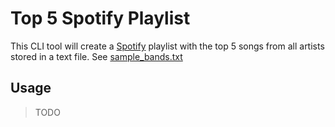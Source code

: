 # Top 5 Spotify Playlist

This CLI tool will create a [Spotify](https://spotify.com) playlist with the top 5 songs from all artists stored in a text file. See [sample_bands.txt](sample_bands.txt)

## Usage

> TODO